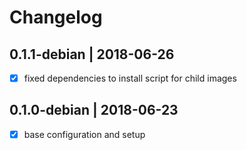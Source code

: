 # Changelog

## 0.1.1-debian | 2018-06-26

- [x] fixed dependencies to install script for child images

## 0.1.0-debian | 2018-06-23

- [x] base configuration and setup

